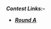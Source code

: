 ***Contest Links:-***

- [***Round A***](https://codingcompetitions.withgoogle.com/kickstart/round/000000000019ffc7)